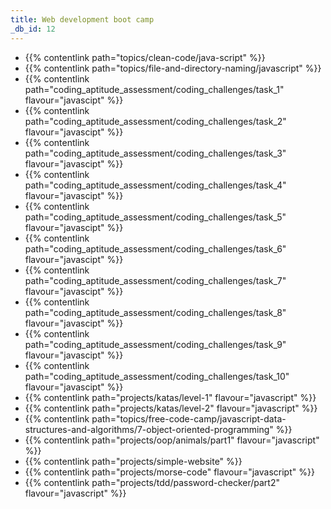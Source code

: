 ```yaml
---
title: Web development boot camp
_db_id: 12
---
```


- {{% contentlink path="topics/clean-code/java-script" %}}
- {{% contentlink path="topics/file-and-directory-naming/javascript" %}}
- {{% contentlink path="coding_aptitude_assessment/coding_challenges/task_1" flavour="javascipt" %}}
- {{% contentlink path="coding_aptitude_assessment/coding_challenges/task_2" flavour="javascipt" %}}
- {{% contentlink path="coding_aptitude_assessment/coding_challenges/task_3"  flavour="javascipt" %}}
- {{% contentlink path="coding_aptitude_assessment/coding_challenges/task_4" flavour="javascipt" %}}
- {{% contentlink path="coding_aptitude_assessment/coding_challenges/task_5" flavour="javascipt" %}}
- {{% contentlink path="coding_aptitude_assessment/coding_challenges/task_6" flavour="javascipt" %}}
- {{% contentlink path="coding_aptitude_assessment/coding_challenges/task_7" flavour="javascipt" %}}
- {{% contentlink path="coding_aptitude_assessment/coding_challenges/task_8" flavour="javascipt" %}}
- {{% contentlink path="coding_aptitude_assessment/coding_challenges/task_9" flavour="javascipt" %}}
- {{% contentlink path="coding_aptitude_assessment/coding_challenges/task_10" flavour="javascipt" %}}
- {{% contentlink path="projects/katas/level-1" flavour="javascript" %}}
- {{% contentlink path="projects/katas/level-2" flavour="javascript" %}}
- {{% contentlink path="topics/free-code-camp/javascript-data-structures-and-algorithms/7-object-oriented-programming"  %}}
- {{% contentlink path="projects/oop/animals/part1"  flavour="javascript" %}}
- {{% contentlink path="projects/simple-website" %}}
- {{% contentlink path="projects/morse-code" flavour="javascript" %}}
- {{% contentlink path="projects/tdd/password-checker/part2" flavour="javascript" %}}
